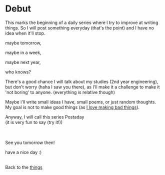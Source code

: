 # Debut

This marks the beginning of a daily series where I try to improve at writing things.
So I will post something everyday (that's the point) and I have no idea when it'll stop.

maybe tomorrow,

maybe in a week,

maybe next year,

who knows?

There's a good chance I will talk about my studies (2nd year engineering), but don't worry (haha I saw you there), as I'll make it a challenge to make it 'not boring' to anyone. (everything is relative though)

Maybe i'll write small ideas I have, small poems, or just random thoughts. My goal is not to make good things (as [I love making bad things](../things/bad_things)).

Anyway, I will call this series Postaday<br>
(it is very fun to say (try it!))
<br><br><br>

See you tomorrow then!

have a nice day :)<br><br>

Back to the [things](../things)